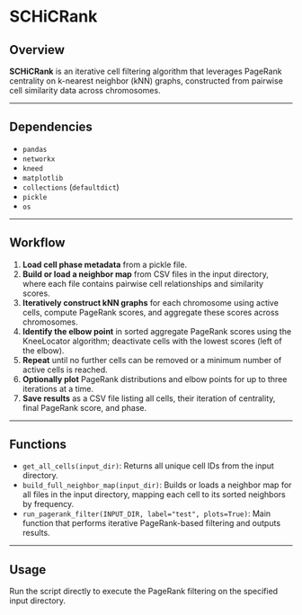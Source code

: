 # SCHiCRank
## Overview

**SCHiCRank** is an iterative cell filtering algorithm that leverages PageRank centrality on k-nearest neighbor (kNN) graphs, constructed from pairwise cell similarity data across chromosomes.

---

## Dependencies

- `pandas`
- `networkx`
- `kneed`
- `matplotlib`
- `collections` (`defaultdict`)
- `pickle`
- `os`

---

## Workflow

1. **Load cell phase metadata** from a pickle file.
2. **Build or load a neighbor map** from CSV files in the input directory, where each file contains pairwise cell relationships and similarity scores.
3. **Iteratively construct kNN graphs** for each chromosome using active cells, compute PageRank scores, and aggregate these scores across chromosomes.
4. **Identify the elbow point** in sorted aggregate PageRank scores using the KneeLocator algorithm; deactivate cells with the lowest scores (left of the elbow).
5. **Repeat** until no further cells can be removed or a minimum number of active cells is reached.
6. **Optionally plot** PageRank distributions and elbow points for up to three iterations at a time.
7. **Save results** as a CSV file listing all cells, their iteration of centrality, final PageRank score, and phase.

---

## Functions

- `get_all_cells(input_dir)`: Returns all unique cell IDs from the input directory.
- `build_full_neighbor_map(input_dir)`: Builds or loads a neighbor map for all files in the input directory, mapping each cell to its sorted neighbors by frequency.
- `run_pagerank_filter(INPUT_DIR, label="test", plots=True)`: Main function that performs iterative PageRank-based filtering and outputs results.

---

## Usage

Run the script directly to execute the PageRank filtering on the specified input directory.

